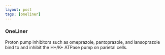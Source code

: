 ```yaml
---
layout: post
tags: [oneliner]
---
```



### OneLiner

Proton pump inhibitors such as omeprazole, pantoprazole, and lansoprazole bind to and inhibit the H+/K+ ATPase pump on parietal cells.
